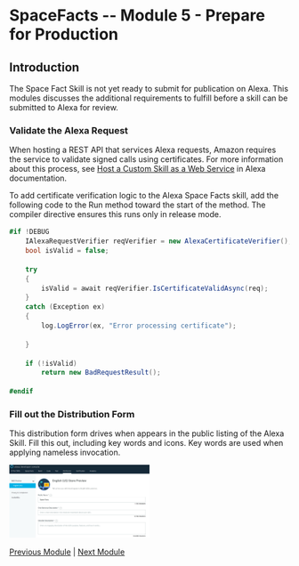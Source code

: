 # SpaceFacts -- Module 5 - Prepare for Production

## Introduction

The Space Fact Skill is not yet ready to submit for publication on Alexa. This modules discusses the additional requirements to fulfill before a skill can be submitted to Alexa for review.

### Validate the Alexa Request

When hosting a REST API that services Alexa requests, Amazon requires the service to validate signed calls using certificates. For more information about this process, see [Host a Custom Skill as a Web Service](https://developer.amazon.com/docs/custom-skills/host-a-custom-skill-as-a-web-service.html) in Alexa documentation.

To add certificate verification logic to the Alexa Space Facts skill, add the following code to the Run method toward the start of the method. The compiler directive ensures this runs only in release mode. 

``` C#
#if !DEBUG
    IAlexaRequestVerifier reqVerifier = new AlexaCertificateVerifier();
    bool isValid = false;

    try
    {
        isValid = await reqVerifier.IsCertificateValidAsync(req);
    }
    catch (Exception ex)
    {
        log.LogError(ex, "Error processing certificate");

    }

    if (!isValid)
        return new BadRequestResult();

#endif
``` 

### Fill out the Distribution Form

This distribution form drives when appears in the public listing of the Alexa Skill. Fill this out, including key words and icons. Key words are used when applying nameless invocation.

 <img src="/docs/images/SkillPublish01.png?raw=true" width="50%"/>

[Previous Module](/docs/spacefactstutorial/SpaceFactsTutorial04.md) | [Next Module](/docs/spacefactstutorial/SpaceFactsTutorial06.md)